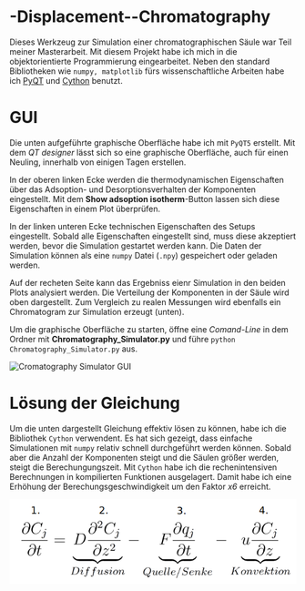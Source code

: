 # -Displacement--Chromatography
Dieses Werkzeug zur Simulation einer chromatographischen Säule war Teil meiner Masterarbeit. Mit diesem Projekt habe ich mich in die objektorientierte Programmierung eingearbeitet. Neben den standard Bibliotheken wie ```numpy, matplotlib``` fürs wissenschaftliche Arbeiten habe ich [PyQT](https://www.riverbankcomputing.com/software/pyqt/intro) und [Cython](http://cython.org/) benutzt.

# GUI
Die unten aufgeführte graphische Oberfläche habe ich mit ```PyQT5``` erstellt. Mit dem _QT designer_ lässt sich so eine graphische Oberfläche, auch für einen Neuling, innerhalb von einigen Tagen erstellen. 

In der oberen linken Ecke werden die thermodynamischen Eigenschaften über das Adsoption- und Desorptionsverhalten der Komponenten eingestellt. Mit dem **Show adsoption isotherm**-Button lassen sich diese Eigenschaften in einem Plot überprüfen.

In der linken unteren Ecke technischen Eigenschaften des Setups eingestellt. Sobald alle Eigenschaften eingestellt sind, muss diese akzeptiert werden, bevor die Simulation gestartet werden kann. Die Daten der Simulation können als eine ```numpy``` Datei (```.npy```) gespeichert oder geladen werden.

Auf der recheten Seite kann das Ergebniss eienr Simulation in den beiden Plots analysiert werden. Die Verteilung der Komponenten in der Säule wird oben dargestellt. Zum Vergleich zu realen Messungen wird ebenfalls ein Chromatogram zur Simulation erzeugt (unten).

Um die graphische Oberfläche zu starten, öffne eine _Comand-Line_ in dem Ordner mit __Chromatography_Simulator.py__ und führe ```python Chromatography_Simulator.py``` aus.

![Cromatography Simulator GUI](https://raw.githubusercontent.com/Tocha4/-Displacement--Chromatography/master/dcs.gif)

# Lösung der Gleichung
Um die unten dargestellt Gleichung effektiv lösen zu können, habe ich die Bibliothek ```Cython``` verwendent. Es hat sich gezeigt, dass einfache Simulationen mit ```numpy``` relativ schnell durchgeführt werden können. Sobald aber die Anzahl der Komponenten steigt und die Säulen größer werden, steigt die Berechungungszeit. Mit ```Cython``` habe ich die rechenintensiven Berechnungen in kompilierten Funktionen ausgelagert. Damit habe ich eine Erhöhung der Berechungsgeschwindigkeit um den Faktor _x6_ erreicht. 

![mass balance](https://raw.githubusercontent.com/Tocha4/-Displacement--Chromatography/master/mass_balance.png)
